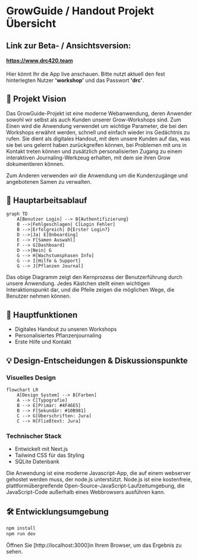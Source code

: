# GrowGuide / Handout Projekt Übersicht

## Link zur Beta- / Ansichtsversion: 

#### https://www.drc420.team

Hier könnt Ihr die App live anschauen. 
Bitte nutzt aktuell den fest hinterlegten Nutzer **'workshop'** und das Passwort **'drc'**.

## 🎯 Projekt Vision
Das GrowGuide-Projekt ist eine moderne Webanwendung, deren Anwender sowohl wir selbst als auch Kunden unserer Grow-Workshops sind. Zum Einen wird die Anwendung verwendet um wichtige Parameter, die bei den Workshops erwähnt werden, schnell und einfach wieder ins Gedächtnis zu rufen. Sie dient als digitales Handout, mit dem unsere Kunden auf das, was sie bei uns gelernt haben zurückgreifen können, bei Problemen mit uns in Kontakt treten können und zusätzlich personalisierten Zugang zu einem interaktiven Journaling-Werkzeug erhalten, mit dem sie ihren Grow dokumentieren können.

Zum Anderen verwenden *wir* die Anwendung um die Kundenzugänge und angebotenen Samen zu verwalten.

## 🔄 Hauptarbeitsablauf

```mermaid
graph TD
    A[Benutzer Login] --> B{Authentifizierung}
    B -->|Fehlgeschlagen| C[Login Fehler]
    B -->|Erfolgreich| D{Erster Login?}
    D -->|Ja| E[Onboarding]
    E --> F[Samen Auswahl]
    F --> G[Dashboard]
    D -->|Nein| G
    G --> H[Wachstumsphasen Info]
    G --> I[Hilfe & Support]
    G --> J[Pflanzen Journal]
```

Das obige Diagramm zeigt den Kernprozess der Benutzerführung durch unsere Anwendung. Jedes Kästchen stellt einen wichtigen Interaktionspunkt dar, und die Pfeile zeigen die möglichen Wege, die Benutzer nehmen können.

## 🌟 Hauptfunktionen
- Digitales Handout zu unseren Workshops
- Personalisiertes Pflanzenjournaling
- Erste Hilfe und Kontakt


## 💡 Design-Entscheidungen & Diskussionspunkte

### Visuelles Design
```mermaid
flowchart LR
    A[Design System] --> B[Farben]
    A --> C[Typografie]
    B --> E[Primär: #4F46E5]
    B --> F[Sekundär: #10B981]
    C --> G[Überschriften: Jura]
    C --> H[Fließtext: Jura]
```

### Technischer Stack

- Entwickelt mit Next.js
- Tailwind CSS für das Styling
- SQLite Datenbank

Die Anwendung ist eine moderne Javascript-App, die auf einem webserver gehostet werden muss, der node.js unterstützt. Node.js ist eine kostenfreie, plattformübergreifende Open-Source-JavaScript-Laufzeitumgebung, die JavaScript-Code außerhalb eines Webbrowsers ausführen kann.


## 🛠️ Entwicklungsumgebung

```bash
npm install
npm run dev
```

Öffnen Sie [http://localhost:3000]in Ihrem Browser, um das Ergebnis zu sehen.

